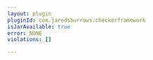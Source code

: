 ```yaml
---
layout: plugin
pluginId: com.jaredsburrows.checkerframework
isJarAvailable: true
error: NONE
violations: []

---
```

